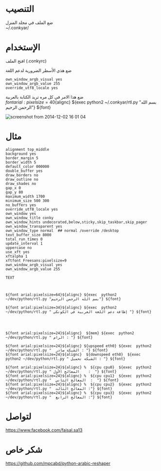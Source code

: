 التنصيب
====================
ضع الملف في مجلد المنزل<br>
~/.conkyar/<br>

الإستخدام
====================
افتح الملف (.conkyrc)<br>

ضع هذي الأسطر الضرورية لدعم اللغة <br>
```
own_window_argb_visual yes
own_window_argb_value 255
override_utf8_locale yes
```
ضع هذا الامر في كل مره تريد الكتابة بالعربية<br>
${font arial:pixelsize=40}${alignc} ${exec  python2 ~/.conkyar/rtl.py "بسم الله الرحمن الرحيم"} ${font}<br>

![screenshot from 2014-12-02 16 01 04](https://cloud.githubusercontent.com/assets/7253063/5263727/8737b810-7a45-11e4-832e-eaa41a98ed87.png)


مثال
=====================
```
alignment top_middle
background yes
border_margin 5
border_width 5
default_color 000000
double_buffer yes
draw_borders no
draw_outline no
draw_shades no
gap_x 0
gap_y 80
maximum_width 1700
minimum_size 500 300
no_buffers yes
override_utf8_locale yes
own_window yes
own_window_title conky
own_window_hints undecorated,below,sticky,skip_taskbar,skip_pager
own_window_transparent yes
own_window_type normal 	## normal /override /desktop
text_buffer_size 8000
total_run_times 0
update_interval 1
uppercase no
use_xft yes
xftalpha 1
xftfont Freesans:pixelsize=9
own_window_argb_visual yes
own_window_argb_value 255

TEXT



${font arial:pixelsize=64}${alignc} ${exec  python2 ~/dev/python/rtl.py "بسم الله الرحمن الرحيم"} ${font}

${font arial:pixelsize=34}${alignc} ${exec  python2 ~/dev/python/rtl.py " إظافة دعم اللغة العربية في الكونكي "} ${font}




${font arial:pixelsize=24}${alignc}  ${mem} ${exec  python2 ~/dev/python/rtl.py " الرام : "} ${font}

${font arial:pixelsize=24}${alignc} ${upspeed eth0} ${exec  python2 ~/dev/python/rtl.py "  الشبكة صادر : "} ${font}
${font arial:pixelsize=24}${alignc}  ${downspeed eth0}  ${exec  python2 ~/dev/python/rtl.py " الشبكة تحميل : "} ${font}

${font arial:pixelsize=24}${alignc} %  ${cpu cpu0}  ${exec  python2 ~/dev/python/rtl.py " المعالج الأول    :  "} ${font}
${font arial:pixelsize=24}${alignc} %  ${cpu cpu1}  ${exec  python2 ~/dev/python/rtl.py "  المعالج الثاني  :  "} ${font}
${font arial:pixelsize=24}${alignc} %  ${cpu cpu2}  ${exec  python2 ~/dev/python/rtl.py "  المعالج الثالث :"} ${font}
${font arial:pixelsize=24}${alignc} %  ${cpu cpu3}  ${exec  python2 ~/dev/python/rtl.py "  المعالج الرابع :"} ${font}
```

لتواصل 
====================
https://www.facebook.com/faisal.sa13 <br>

شكر خاص 
====================
https://github.com/mpcabd/python-arabic-reshaper <br>
